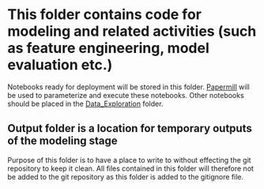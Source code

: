 # This folder contains code for modeling and related activities (such as feature engineering, model evaluation etc.)

Notebooks ready for deployment will be stored in this folder. [Papermill](https://papermill.readthedocs.io/en/latest/) will be used to parameterize and execute these notebooks. Other notebooks should be placed in the [Data_Exploration](https://github.com/Respectzorg/DDI-TDSP-ProjectTemplate/tree/master/Docs/Data_Exploration) folder.

## Output folder is a location for temporary outputs of the modeling stage

Purpose of this folder is to have a place to write to without effecting the git repository to keep it clean. All files contained in this folder will therefore not be added to the git repository as this folder is added to the gitignore file.